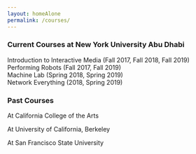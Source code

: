 ```yaml
---
layout: homeAlone
permalink: /courses/
---
```


### Current Courses at New York University Abu Dhabi

Introduction to Interactive Media (Fall 2017, Fall 2018, Fall 2019)  
Performing Robots (Fall 2017, Fall 2019)    
Machine Lab (Spring 2018, Spring 2019)  
Network Everything (2018, Spring 2019)  

### Past Courses  

At California College of the Arts

At University of California, Berkeley

At San Francisco State University
